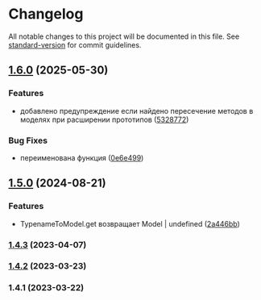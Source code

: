 # Changelog

All notable changes to this project will be documented in this file. See [standard-version](https://github.com/conventional-changelog/standard-version) for commit guidelines.

## [1.6.0](https://github.com/Infomaximum/graphql-model/compare/v1.5.0...v1.6.0) (2025-05-30)


### Features

* добавлено предупреждение если найдено пересечение методов в моделях при расширении прототипов ([5328772](https://github.com/Infomaximum/graphql-model/commit/5328772dbf0c42fb37c3ff7079dde77bb22e0b13))


### Bug Fixes

* переименована функция ([0e6e499](https://github.com/Infomaximum/graphql-model/commit/0e6e49970e9644f48e11250eccd4cb05d1863239))

## [1.5.0](https://github.com/Infomaximum/graphql-model/compare/v1.4.3...v1.5.0) (2024-08-21)


### Features

* TypenameToModel.get возвращает Model | undefined ([2a446bb](https://github.com/Infomaximum/graphql-model/commit/2a446bb9a8fff1db48ff43181e03393050e72077))

### [1.4.3](https://github.com/Infomaximum/graphql-model/compare/v1.4.2...v1.4.3) (2023-04-07)

### [1.4.2](https://github.com/Infomaximum/graphql-model/compare/v1.4.1...v1.4.2) (2023-03-23)

### 1.4.1 (2023-03-22)
